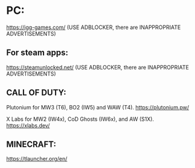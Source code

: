 # PC:

https://igg-games.com/ (USE ADBLOCKER, there are INAPPROPRIATE ADVERTISEMENTS)

## For steam apps: 
https://steamunlocked.net/ (USE ADBLOCKER, there are INAPPROPRIATE ADVERTISEMENTS)

## CALL OF DUTY:
Plutonium for MW3 (T6), BO2 (IW5) and WAW (T4). https://plutonium.pw/

X Labs for MW2 (IW4x), CoD Ghosts (IW6x), and AW (S1X). https://xlabs.dev/

## MINECRAFT:
https://tlauncher.org/en/

